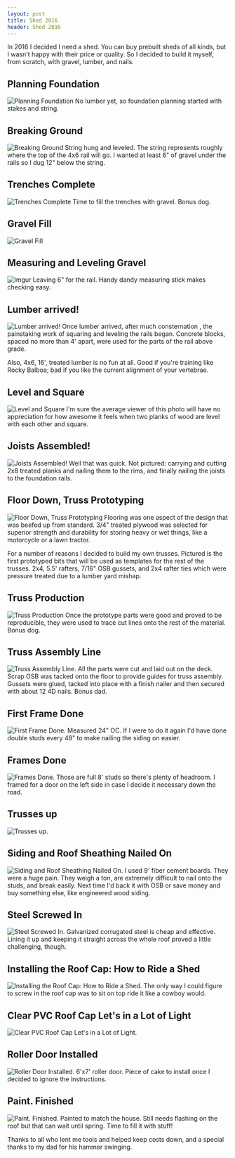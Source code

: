 ```yaml
---
layout: post
title: Shed 2016
header: Shed 2016
---
```


In 2016 I decided I need a shed. You can buy prebuilt sheds of all kinds, but I wasn't happy with their price or quality. So I decided to build it myself, from scratch, with gravel, lumber, and nails.

## Planning Foundation
![Planning Foundation](http://i.imgur.com/tqXxdzR.jpg)
No lumber yet, so foundation planning started with stakes and string.

## Breaking Ground
![Breaking Ground](http://i.imgur.com/twCBKWR.jpg)
String hung and leveled. The string represents roughly where the top of the 4x6 rail will go. I wanted at least 6" of gravel under the rails so I dug 12" below the string.

## Trenches Complete
![Trenches Complete](http://i.imgur.com/16Nzmva.jpg)
Time to fill the trenches with gravel. Bonus dog.

## Gravel Fill
![Gravel Fill](http://i.imgur.com/nt13p6U.jpg)

## Measuring and Leveling Gravel
![Imgur](http://i.imgur.com/xXwYmVi.jpg)
Leaving 6" for the rail. Handy dandy measuring stick makes checking easy.

## Lumber arrived!
![Lumber arrived!](http://i.imgur.com/IMxVYMW.jpg)
Once lumber arrived, after much consternation , the painstaking work of squaring and leveling the rails began. Concrete blocks, spaced no more than 4' apart, were used for the parts of the rail above grade.

Also, 4x6, 16', treated lumber is no fun at all. Good if you're training like Rocky Balboa; bad if you like the current alignment of your vertebrae.

## Level and Square
![Level and Square](http://i.imgur.com/WqR1RKv.jpg)
I'm sure the average viewer of this photo will have no appreciation for how awesome it feels when two planks of wood are level with each other and square.

## Joists Assembled!
![Joists Assembled!](http://i.imgur.com/lZ5Hfew.jpg)
Well that was quick. Not pictured: carrying and cutting 2x8 treated planks and nailing them to the rims, and finally nailing the joists to the foundation rails.

## Floor Down, Truss Prototyping
![Floor Down, Truss Prototyping](http://i.imgur.com/vGPSSLt.jpg)
Flooring was one aspect of the design that was beefed up from standard. 3/4" treated plywood was selected for superior strength and durability for storing heavy or wet things, like a motorcycle or a lawn tractor.

For a number of reasons I decided to build my own trusses. Pictured is the first prototyped bits that will be used as templates for the rest of the trusses. 2x4, 5.5' rafters, 7/16" OSB gussets, and 2x4 rafter ties which were pressure treated due to a lumber yard mishap.

## Truss Production
![Truss Production](http://i.imgur.com/yeKoU9i.jpg)
Once the prototype parts were good and proved to be reproducible, they were used to trace cut lines onto the rest of the material. Bonus dog.

## Truss Assembly Line
![Truss Assembly Line.](http://i.imgur.com/EJ5UTaW.jpg)
All the parts were cut and laid out on the deck. Scrap OSB was tacked onto the floor to provide guides for truss assembly. Gussets were glued, tacked into place with a finish nailer and then secured with about 12 4D nails. Bonus dad.

## First Frame Done
![First Frame Done.](http://i.imgur.com/r9Bs9sY.jpg)
Measured 24" OC. If I were to do it again I'd have done double studs every 48" to make nailing the siding on easier.

## Frames Done
![Frames Done.](http://i.imgur.com/TSmoP91.jpg)
Those are full 8' studs so there's plenty of headroom. I framed for a door on the left side in case I decide it necessary down the road.

## Trusses up
![Trusses up.](http://i.imgur.com/3YoLkhi.jpg)

## Siding and Roof Sheathing Nailed On
![Siding and Roof Sheathing Nailed On.](http://i.imgur.com/GYajgC1.jpg)
I used 9' fiber cement boards. They were a huge pain. They weigh a ton, are extremely difficult to nail onto the studs, and break easily. Next time I'd back it with OSB or save money and buy something else, like engineered wood siding.

## Steel Screwed In
![Steel Screwed In.](http://i.imgur.com/FS2eNX7.jpg)
Galvanized corrugated steel is cheap and effective. Lining it up and keeping it straight across the whole roof proved a little challenging, though.

## Installing the Roof Cap: How to Ride a Shed
![Installing the Roof Cap: How to Ride a Shed.](http://i.imgur.com/arbsLac.jpg)
The only way I could figure to screw in the roof cap was to sit on top ride it like a cowboy would.

## Clear PVC Roof Cap Let's in a Lot of Light
![Clear PVC Roof Cap Let's in a Lot of Light.](http://i.imgur.com/bslVHFE.jpg)

## Roller Door Installed
![Roller Door Installed.](http://i.imgur.com/6Bva7YO.jpg)
6'x7' roller door. Piece of cake to install once I decided to ignore the instructions.

## Paint. Finished
![Paint. Finished.](http://i.imgur.com/oi6xpUO.jpg)
Painted to match the house. Still needs flashing on the roof but that can wait until spring. Time to fill it with stuff!

Thanks to all who lent me tools and helped keep costs down, and a special thanks to my dad for his hammer swinging.